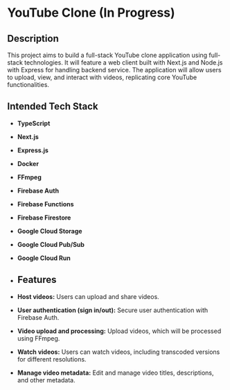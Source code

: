# YouTube Clone (In Progress)

## Description

This project aims to build a full-stack YouTube clone application using full-stack technologies. 
It will feature a web client built with Next.js and Node.js with Express for handling backend service. 
The application will allow users to upload, view, and interact with videos, replicating core YouTube functionalities.

## Intended Tech Stack
- **TypeScript**
- **Next.js**
- **Express.js**
- **Docker**
- **FFmpeg**
- **Firebase Auth**
- **Firebase Functions**
- **Firebase Firestore**
- **Google Cloud Storage**
- **Google Cloud Pub/Sub**
- **Google Cloud Run**

- ## Features

- **Host videos:** Users can upload and share videos.
- **User authentication (sign in/out):** Secure user authentication with Firebase Auth.
- **Video upload and processing:** Upload videos, which will be processed using FFmpeg.
- **Watch videos:** Users can watch videos, including transcoded versions for different resolutions.
- **Manage video metadata:** Edit and manage video titles, descriptions, and other metadata.
